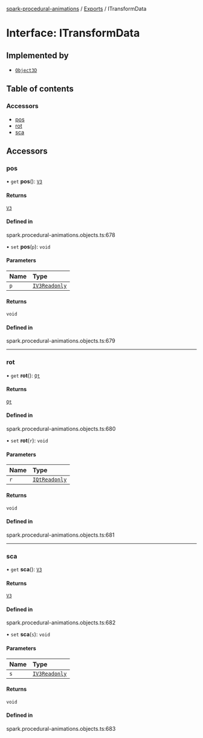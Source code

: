 [spark-procedural-animations](../README.md) / [Exports](../modules.md) / ITransformData

# Interface: ITransformData

## Implemented by

- [`Object3D`](../classes/Object3D.md)

## Table of contents

### Accessors

- [pos](ITransformData.md#pos)
- [rot](ITransformData.md#rot)
- [sca](ITransformData.md#sca)

## Accessors

### pos

• `get` **pos**(): [`V3`](../classes/V3.md)

#### Returns

[`V3`](../classes/V3.md)

#### Defined in

spark.procedural-animations.objects.ts:678

• `set` **pos**(`p`): `void`

#### Parameters

| Name | Type |
| :------ | :------ |
| `p` | [`IV3Readonly`](IV3Readonly.md) |

#### Returns

`void`

#### Defined in

spark.procedural-animations.objects.ts:679

___

### rot

• `get` **rot**(): [`Qt`](../classes/Qt.md)

#### Returns

[`Qt`](../classes/Qt.md)

#### Defined in

spark.procedural-animations.objects.ts:680

• `set` **rot**(`r`): `void`

#### Parameters

| Name | Type |
| :------ | :------ |
| `r` | [`IQtReadonly`](IQtReadonly.md) |

#### Returns

`void`

#### Defined in

spark.procedural-animations.objects.ts:681

___

### sca

• `get` **sca**(): [`V3`](../classes/V3.md)

#### Returns

[`V3`](../classes/V3.md)

#### Defined in

spark.procedural-animations.objects.ts:682

• `set` **sca**(`s`): `void`

#### Parameters

| Name | Type |
| :------ | :------ |
| `s` | [`IV3Readonly`](IV3Readonly.md) |

#### Returns

`void`

#### Defined in

spark.procedural-animations.objects.ts:683
